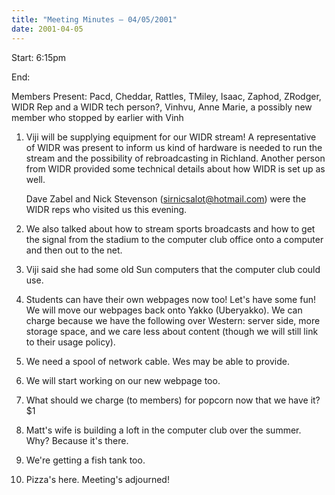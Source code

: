 ```yaml
---
title: "Meeting Minutes – 04/05/2001"
date: 2001-04-05
---
```

Start: 6:15pm </p><p>
End: </p><p>
Members Present: Pacd, Cheddar, Rattles, TMiley, Isaac, Zaphod, ZRodger, WIDR  Rep and a WIDR tech person?, Vinhvu, Anne Marie, a possibly new member who  stopped by earlier with Vinh </p><p>
1. Viji will be supplying equipment for our WIDR stream!  A representative of WIDR was present to inform us kind of hardware is needed to run the stream and  the possibility of rebroadcasting in Richland.  Another person from WIDR  provided some technical details about how WIDR is set up as well. </p><p>
Dave Zabel and Nick Stevenson (sirnicsalot@hotmail.com) were the WIDR reps  who visited us this evening. </p><p>
2. We also talked about how to stream sports broadcasts and how to get the signal from the stadium to the computer club office onto a computer and then out to the net. </p><p>
3. Viji said she had some old Sun computers that the computer club could use. </p><p>
4. Students can have their own webpages now too!  Let's have some fun!  We will move our webpages back onto Yakko (Uberyakko).  We can charge because we have the following over Western:  server side, more storage space, and we care less about content (though we will still link to their usage policy). </p><p>
5. We need a spool of network cable.  Wes may be able to provide. </p><p>
6. We will start working on our new webpage too. </p><p>
7. What should we charge (to members) for popcorn now that we have it? $1 </p><p>
8. Matt's wife is building a loft in the computer club over the summer.  Why? Because it's there. </p><p>
9. We're getting a fish tank too. </p><p>
10.  Pizza's here.  Meeting's adjourned! </p>
